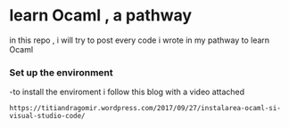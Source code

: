 # learn Ocaml , a pathway 

in this repo , i will try to post every code i wrote in my pathway to learn Ocaml  

### Set up the environment 

-to install the enviroment i follow this blog with a video attached

```
https://titiandragomir.wordpress.com/2017/09/27/instalarea-ocaml-si-visual-studio-code/
```

